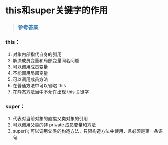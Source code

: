 # this和super关键字的作用

> ### <font color=#337AB7 > 参考答案</font> 
### this：

1. 对象内部指代自身的引用
2. 解决成员变量和局部变量同名问题
3. 可以调用成员变量
4. 不能调用局部变量
5. 可以调用成员方法
6. 在普通方法中可以省略 this
7. 在静态方法当中不允许出现 this 关键字
 

### super：

1. 代表对当前对象的直接父类对象的引用
2. 可以调用父类的非 private 成员变量和方法
3. super(); 可以调用父类的构造方法，只限构造方法中使用，且必须是第一条语句

